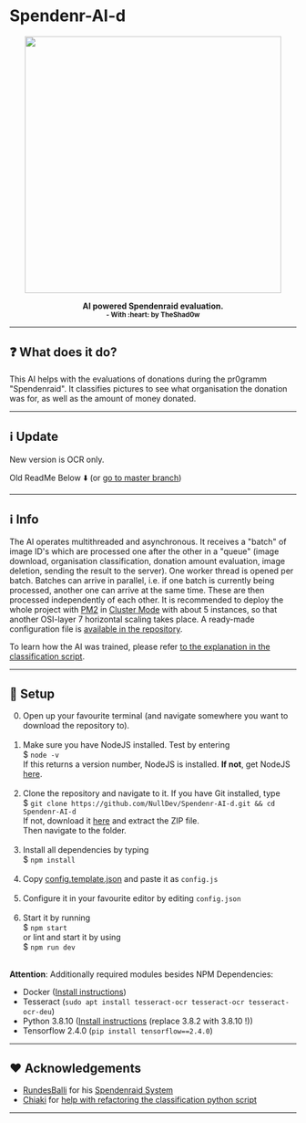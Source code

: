 # Spendenr-AI-d

<p align="center"><img height="450" width="auto" src="https://i.ibb.co/JpBCvDX/photo-2022-03-25-20-27-44.jpg" /></p>
<p align="center"><b>AI powered Spendenraid evaluation. <br><sub>- With :heart: by TheShad0w</sub></b></p>
<hr>

## :question: What does it do?

This AI helps with the evaluations of donations during the pr0gramm "Spendenraid". It classifies pictures to see what organisation the donation was for, as well as the amount of money donated.

<hr>

## :information_source: Update

New version is OCR only.

Old ReadMe Below ⬇️ (or [go to master branch](https://github.com/NullDev/Spendenr-AI-d/tree/master))

<hr>

## :information_source: Info

The AI operates multithreaded and asynchronous. It receives a "batch" of image ID's which are processed one after the other in a "queue" (image download, organisation classification, donation amount evaluation, image deletion, sending the result to the server). One worker thread is opened per batch. Batches can arrive in parallel, i.e. if one batch is currently being processed, another one can arrive at the same time. These are then processed independently of each other. It is recommended to deploy the whole project with [PM2](https://pm2.io/) in [Cluster Mode](https://pm2.keymetrics.io/docs/usage/cluster-mode/) with about 5 instances, so that another OSI-layer 7 horizontal scaling takes place. A ready-made configuration file is [available in the repository]((https://github.com/NullDev/Spendenr-AI-d/blob/master/pm2-service.config.json)).

To learn how the AI was trained, please refer [to the explanation in the classification script](https://github.com/NullDev/Spendenr-AI-d/blob/master/model/tag.py#L18-L27).

<hr>

## :wrench: Setup

0. Open up your favourite terminal (and navigate somewhere you want to download the repository to). <br><br>
1. Make sure you have NodeJS installed. Test by  entering <br>
$ `node -v` <br>
If this returns a version number, NodeJS is installed. **If not**, get NodeJS <a href="https://nodejs.org/en/download/package-manager/">here</a>. <br><br>
2. Clone the repository and navigate to it. If you have Git installed, type <br>
$ `git clone https://github.com/NullDev/Spendenr-AI-d.git && cd Spendenr-AI-d` <br>
If not, download it <a href="https://github.com/NullDev/Spendenr-AI-d/archive/master.zip">here</a> and extract the ZIP file.<br>
Then navigate to the folder.<br><br>
3. Install all dependencies by typing <br>
$ `npm install`<br><br>
4. Copy [config.template.json](https://github.com/NullDev/Spendenr-AI-d/blob/master/config.template.json) and paste it as `config.js` <br><br>
5. Configure it in your favourite editor by editing `config.json`<br><br>
6. Start it by running <br>
$ `npm start` <br>
or lint and start it by using <br>
$ `npm run dev` <br><br>

**Attention**: Additionally required modules besides NPM Dependencies: 
- Docker ([Install instructions](https://docs.docker.com/engine/install/debian/#install-using-the-repository))
- Tesseract (`sudo apt install tesseract-ocr tesseract-ocr tesseract-ocr-deu`)
- Python 3.8.10 ([Install instructions](https://stackoverflow.com/a/62831268/7575111) (replace 3.8.2 with 3.8.10 !))
- Tensorflow 2.4.0 (`pip install tensorflow==2.4.0`)

<hr>

## :heart: Acknowledgements

- [RundesBalli](https://github.com/RundesBalli) for his [Spendenraid System](https://github.com/RundesBalli/pr0gramm-Spendenraid)
- [Chiaki](https://pr0gramm.com/user/Chiaki) for [help with refactoring the classification python script](https://github.com/NullDev/Spendenr-AI-d/blob/master/model/tag.py)

<hr>
